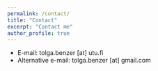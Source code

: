 ```yaml
---
permalink: /contact/
title: "Contact"
excerpt: "Contact me"
author_profile: true
---
```


* E-mail: tolga.benzer [at] utu.fi
* Alternative e-mail: tolga.benzer [at] gmail.com



